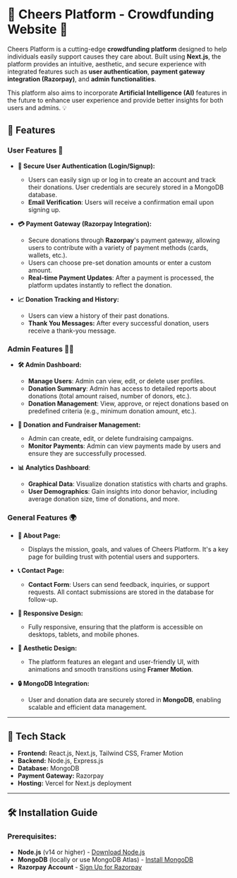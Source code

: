 # 🎉 Cheers Platform - Crowdfunding Website 🚀

Cheers Platform is a cutting-edge **crowdfunding platform** designed to help individuals easily support causes they care about. Built using **Next.js**, the platform provides an intuitive, aesthetic, and secure experience with integrated features such as **user authentication**, **payment gateway integration (Razorpay)**, and **admin functionalities**. 

This platform also aims to incorporate **Artificial Intelligence (AI)** features in the future to enhance user experience and provide better insights for both users and admins. 💡

## 🌟 Features

### User Features 💼

- **🔐 Secure User Authentication (Login/Signup):** 
   - Users can easily sign up or log in to create an account and track their donations. User credentials are securely stored in a MongoDB database.
   - **Email Verification**: Users will receive a confirmation email upon signing up.

- **💳 Payment Gateway (Razorpay Integration):**
   - Secure donations through **Razorpay**'s payment gateway, allowing users to contribute with a variety of payment methods (cards, wallets, etc.).
   - Users can choose pre-set donation amounts or enter a custom amount.
   - **Real-time Payment Updates**: After a payment is processed, the platform updates instantly to reflect the donation.

- **📈 Donation Tracking and History:**
   - Users can view a history of their past donations.
   - **Thank You Messages:** After every successful donation, users receive a thank-you message.

### Admin Features 👨‍💻

- **🛠️ Admin Dashboard:**
   - **Manage Users**: Admin can view, edit, or delete user profiles.
   - **Donation Summary**: Admin has access to detailed reports about donations (total amount raised, number of donors, etc.).
   - **Donation Management**: View, approve, or reject donations based on predefined criteria (e.g., minimum donation amount, etc.).

- **🔧 Donation and Fundraiser Management:**
   - Admin can create, edit, or delete fundraising campaigns.
   - **Monitor Payments**: Admin can view payments made by users and ensure they are successfully processed.
   
- **📊 Analytics Dashboard**:
   - **Graphical Data**: Visualize donation statistics with charts and graphs.
   - **User Demographics**: Gain insights into donor behavior, including average donation size, time of donations, and more.

### General Features 🌍

- **📖 About Page:** 
   - Displays the mission, goals, and values of Cheers Platform. It's a key page for building trust with potential users and supporters.

- **📞 Contact Page:** 
   - **Contact Form**: Users can send feedback, inquiries, or support requests. All contact submissions are stored in the database for follow-up.

- **📱 Responsive Design:**
   - Fully responsive, ensuring that the platform is accessible on desktops, tablets, and mobile phones.

- **🎨 Aesthetic Design:**
   - The platform features an elegant and user-friendly UI, with animations and smooth transitions using **Framer Motion**.
   
- **🔒 MongoDB Integration:**
   - User and donation data are securely stored in **MongoDB**, enabling scalable and efficient data management.

---

## 🔧 Tech Stack

- **Frontend:** React.js, Next.js, Tailwind CSS, Framer Motion
- **Backend:** Node.js, Express.js
- **Database:** MongoDB
- **Payment Gateway:** Razorpay
- **Hosting:** Vercel for Next.js deployment

---

## 🛠️ Installation Guide

### Prerequisites:

- **Node.js** (v14 or higher) - [Download Node.js](https://nodejs.org/)
- **MongoDB** (locally or use MongoDB Atlas) - [Install MongoDB](https://www.mongodb.com/try/download/community)
- **Razorpay Account** - [Sign Up for Razorpay](https://razorpay.com/)


